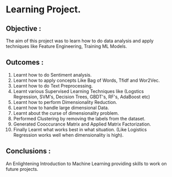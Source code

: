 # Learning Project.

## Objective :
The aim of this project was to learn how to do data analysis and apply techniques like Feature Engineering, Training ML Models.

## Outcomes :
1. Learnt how to do Sentiment analysis.
2. Learnt how to apply concepts Like Bag of Words, Tfidf and Wor2Vec.
3. Learnt how to do Text Preprocessing.
4. Learnt various Supervised Learning Techniques like (Logstics Regression, SVM's, Decision Trees, GBDT's, RF's, AdaBoost etc)
5. Learnt how to perform Dimensionality Reduction.
6. Learnt how to handle large dimensional Data.
7. Learnt about the curse of dimensionality problem.
8. Performed Clustering by removing the labels from the dataset.
9. Generated Cooccurance Matrix and Applied Matrix Factorization.
10. Finally Learnt what works best in what situation. (Like Logistics Regression works well when dimensionality is high).

## Conclusions :
An Enlightening Introduction to Machine Learning providing skills to work on future projects. 
